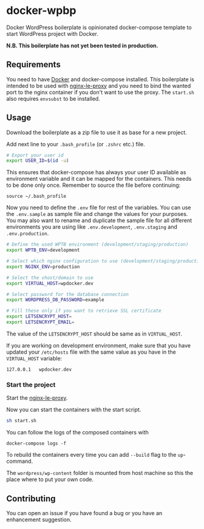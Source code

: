 # docker-wpbp

Docker WordPress boilerplate is opinionated docker-compose template to start WordPress project with Docker.

**N.B. This boilerplate has not yet been tested in production.**

## Requirements

You need to have [Docker](https://www.docker.com/) and docker-compose installed. This boilerplate is intended to be used with [nginx-le-proxy](https://github.com/bond-agency/nginx-le-proxy) and you need to bind the wanted port to the nginx container if you don't want to use the proxy. The `start.sh` also requires `envsubst` to be installed.

## Usage

Download the boilerplate as a zip file to use it as base for a new project.

Add next line to your `.bash_profile` (or `.zshrc` etc.) file.
```bash
# Export your user id
export USER_ID=$(id -u)
```
This ensures that docker-compose has always your user ID available as environment variable and it can be mapped for the containers. This needs to be done only once. Remember to source the file before continuing:

```
source ~/.bash_profile
```

Now you need to define the `.env` file for rest of the variables. You can use the `.env.sample` as sample file and change the values for your purposes. You may also want to rename and duplicate the sample file for all different environments you are using like `.env.development`, `.env.staging` and `.env.production`.

```bash
# Define the used WPTB environment (development/staging/production)
export WPTB_ENV=development

# Select which nginx configuration to use (development/staging/production)
export NGINX_ENV=production

# Select the vhost/domain to use
export VIRTUAL_HOST=wpdocker.dev

# Select password for the database connection
export WORDPRESS_DB_PASSWORD=example

# Fill these only if you want to retrieve SSL certificate
export LETSENCRYPT_HOST=
export LETSENCRYPT_EMAIL=
```

The value of the `LETSENCRYPT_HOST` should be same as in `VIRTUAL_HOST`.

If you are working on development environment, make sure that you have updated your `/etc/hosts` file with the same value as you have in the `VIRTUAL_HOST` variable:

```
127.0.0.1   wpdocker.dev
```

### Start the project

Start the [nginx-le-proxy](https://github.com/bond-agency/nginx-le-proxy).

Now you can start the containers with the start script.

```bash
sh start.sh
```

You can follow the logs of the composed containers with
```
docker-compose logs -f
```

To rebuild the containers every time you can add `--build` flag to the `up`-command.

The `wordpress/wp-content` folder is mounted from host machine so this the place where to put your own code.

## Contributing

You can open an issue if you have found a bug or you have an enhancement suggestion.